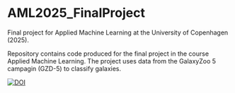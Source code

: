 # AML2025_FinalProject
Final project for Applied Machine Learning at the University of Copenhagen (2025).

Repository contains code produced for the final project in the course Applied Machine Learning. The project uses data from the GalaxyZoo 5 campagin (GZD-5) to classify galaxies.

<a href="https://doi.org/10.5281/zenodo.4573248"><img src="https://zenodo.org/badge/DOI/10.5281/zenodo.4573248.svg" alt="DOI"></a>

